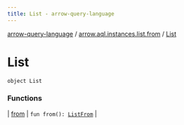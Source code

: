```yaml
---
title: List - arrow-query-language
---
```


[arrow-query-language](../../index.html) / [arrow.aql.instances.list.from](../index.html) / [List](./index.html)

# List

`object List`

### Functions

| [from](from.html) | `fun from(): `[`ListFrom`](../../arrow.aql.instances/-list-from/index.html) |

